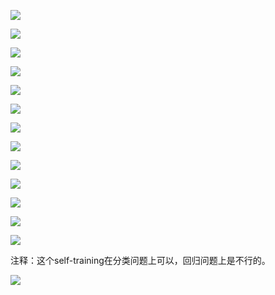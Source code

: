 ![](assets/2022-04-11-20-02-08-image.png)

![](assets/2022-04-11-20-05-43-image.png)

![](assets/2022-04-11-20-06-14-image.png)

![](assets/2022-04-11-20-06-52-image.png)

![](assets/2022-04-11-20-08-31-image.png)

![](assets/2022-04-11-20-08-59-image.png)

![](assets/2022-04-11-20-09-14-image.png)

![](assets/2022-04-11-20-10-11-image.png)

![](assets/2022-04-11-20-11-02-image.png)

![](assets/2022-04-11-20-14-02-image.png)

![](assets/2022-04-11-20-15-45-image.png)

![](assets/2022-04-11-20-16-45-image.png)

![](assets/2022-04-11-20-18-22-image.png)

注释：这个self-training在分类问题上可以，回归问题上是不行的。

![](assets/2022-04-11-20-21-48-image.png)


